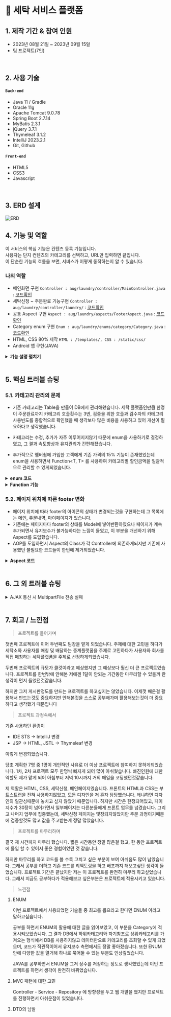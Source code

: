 # :pushpin: 세탁 서비스 플랫폼

## 1. 제작 기간 & 참여 인원

-   2023년 08월 21일 ~ 2023년 09월 15일
-   팀 프로젝트(7인)

</br>

## 2. 사용 기술

#### `Back-end`

-   Java 11 / Gradle
-   Oracle 11g
-   Apache Tomcat 9.0.78
-   Spring Boot 2.7.14
-   MyBatis 2.3.1
-   jQuery 3.7.1
-   Thymeleaf 3.1.2
-   IntelliJ 2023.2.1
-   Git, Github

#### `Front-end`

-   HTML5
-   CSS3
-   Javascript

</br>

## 3. ERD 설계

![ERD](https://github.com/KIMSEUNGWO/TeamProject_Second/assets/128001994/3dac4ee1-a7b8-4032-af05-29147616aade)


## 4. 기능 및 역할

이 서비스의 핵심 기능은 컨텐츠 등록 기능입니다.  
사용자는 단지 컨텐츠의 카테고리를 선택하고, URL만 입력하면 끝입니다.  
이 단순한 기능의 흐름을 보면, 서비스가 어떻게 동작하는지 알 수 있습니다.

### 나의 역할
-   메인화면 구현 `Controller : aug/laundry/controller/MainController.java` : [코드확인](https://github.com/KIMSEUNGWO/TeamProject_Second/blob/main/src/main/java/aug/laundry/controller/MainController.java)
-   세탁신청 ~ 주문완료 기능구현 `Controller : aug/laundry/controller/laundry/` : [코드확인](https://github.com/KIMSEUNGWO/TeamProject_Second/blob/main/src/main/java/aug/laundry/controller/laundry/)
-   공통 Aspect 구현 `Aspect : aug/laundry/aspects/FooterAspect.java` : [코드확인](https://github.com/KIMSEUNGWO/TeamProject_Second/blob/main/src/main/java/aug/laundry/aspects/FooterAspect.java)
-   Category enum 구현 `Enum : aug/laundry/enums/category/Category.java`  : [코드확인](https://github.com/KIMSEUNGWO/TeamProject_Second/blob/main/src/main/java/aug/laundry/enums/category/Category.java)
-   HTML, CSS 80% 제작 `HTML : /templates/, CSS : /static/css/` 
-   Android 앱 구현(JAVA)

<details>
<summary><b>기능 설명 펼치기</b></summary>
<div markdown="1">

### 4.1. 전체 흐름

![세탁소URL](https://github.com/KIMSEUNGWO/TeamProject_Second/assets/128001994/fcd46ce9-dffa-4e74-b9fe-949bb484c725)

### 4.2. 사용자 요청

-   **사용자 신청**
![주문](https://github.com/KIMSEUNGWO/TeamProject_Second/assets/128001994/cda2f4a2-dbf5-4b79-b5bd-c7920d4644a5)
![주문2](https://github.com/KIMSEUNGWO/TeamProject_Second/assets/128001994/12073fc1-a4a1-454f-a012-2337fa782dc0)

-   **주문내역 확인, 배달원 수거**
![픽업](https://github.com/KIMSEUNGWO/TeamProject_Second/assets/128001994/dfff4380-0369-4d3d-b8bb-ae628b177f23)

-   **관리자 세탁물 검수 과정**
![검수](https://github.com/KIMSEUNGWO/TeamProject_Second/assets/128001994/ed852666-b51a-4d13-b774-25d3545ad6b6)

-   **세탁 후 사용자에게 배송**
![배송](https://github.com/KIMSEUNGWO/TeamProject_Second/assets/128001994/d885129e-9f68-4689-bcb0-ef40add82cf8)


### 4.3. 그 외 기능
-   **마이페이지 쿠폰, 포인트, 친구초대 기능 구현**
![마이페이지1](https://github.com/KIMSEUNGWO/TeamProject_Second/assets/128001994/849da23a-cc37-47e7-8c83-aaeca20fabf1)

-   **주소,비밀번호 찾기, 새 비밀번호 발급, 탈퇴기능 구현**
![마이페이지2](https://github.com/KIMSEUNGWO/TeamProject_Second/assets/128001994/14445af9-e469-487f-8aef-1ef54fc2f6ff">)

-   **구독 기능 구현**
![구독](https://github.com/KIMSEUNGWO/TeamProject_Second/assets/128001994/59fff444-3f69-4f75-a7f7-86484c340d7b)

</details>
</br>

## 5. 핵심 트러블 슈팅

### 5.1. 카테고리 관리의 문제

-   기존 카테고리는 Table을 만들어 DB에서 관리해왔습니다. 세탁 플랫폼인만큼 한명이 주문완료까지 카테고리 호출횟수는 3번, 검증을 위한 호출과 검수자의 카테고리 사용빈도를 종합적으로 확인했을 때 생각보다 많은 비용을 사용하고 있어 개선이 필요하다고 생각했습니다.

-   카테고리는 수정, 추가가 자주 이루어지지않기 때문에 enum을 사용하기로 결정하였고, 그 결과 속도향상과 유지관리가 간편해졌습니다.
-   추가적으로 멤버쉽에 가입한 고객에게 기존 가격의 15% 기능이 존재했었는데 enum을 사용하면서 Function<T, T> 를 사용하여 카테고리별 할인금액을 일괄적으로 관리할 수 있게되었습니다.

<details>
<summary><b>enum 코드</b></summary>
<div markdown="1">

`aug/laundry/enums/category/Category.java`

```java
public enum Category {

        COMMON("일반", null, null),
            BASIC("생활빨래", 4000L, COMMON),
            ADDITIONAL("생활빨래 20L 초과시 10L 당", 3800L, COMMON),

        CLOTHES("의류", null, null),
            Y_SHIRT("와이셔츠", 2100L, CLOTHES),
            SCHOOL_UNIFORM_SHIRT("교복셔츠", 2100L, CLOTHES),
            SCHOOL_UNIFORM_JACKET("교복자켓", 5000L, CLOTHES),
            REGULAR_SHIRT("일반셔츠", 2100L, CLOTHES),
            BLOUSE("블라우스", 4200L, CLOTHES),
            T_SHIRT("티셔츠", 4200L, CLOTHES),
            SWEAT_SHIRT("맨투맨", 4200L, CLOTHES),
            HOODIE("후드티", 4800L, CLOTHES),
            KNITWEAR("니트", 5500L, CLOTHES),
            SWEATER("스웨터", 5500L, CLOTHES),
            CARDIGAN("가디건", 5500L, CLOTHES),
            PANTS("바지", 4800L, CLOTHES),
            SKIRT("스커트", 4800L, CLOTHES),
            ONEPIECE("원피스", 6800L, CLOTHES),
            JUMPSUIT("점프수트", 6800L, CLOTHES),
            ARTIFICIAL_SKIN("인조가죽하의", 11000L, CLOTHES),
            VEST("조끼", 3000L, CLOTHES),
            PADDED_VEST("패딩조끼", 8000L, CLOTHES),
            SKI_BOARD_PANTS("스키,보드 바지", 24800L, CLOTHES),
            SKI_BOARD_JUMP_SUIT("스키, 보드 점스수트", 46800L, CLOTHES),
            SKI_BOARD_JACKET("스키, 보드 자켓", 37000L, CLOTHES),
            PADDED_PANTS("패딩바지", 11000L, CLOTHES),
            SUIT_JACKET("정장자켓", 5000L, CLOTHES),
            JACKET("자켓", 8000L, CLOTHES),
            JUMPER("점퍼", 8000L, CLOTHES),
            COAT("코트", 14000L, CLOTHES),
            TRENCH_COAT("트렌치 코드", 14000L, CLOTHES),
            LIGHTWEIGHT_PADDING("경량패딩", 9000L, CLOTHES),
            PADDING("일반패딩", 16800L, CLOTHES),
            DOWN_PADDING("다운패딩", 16800L, CLOTHES),
            ARTIFICIAL_LEATHER_JACKET("인조가죽자켓", 15000L, CLOTHES),
            TIE("넥타이", 2500L, CLOTHES),
            MUFFLER("목도리", 4000L, CLOTHES),
            SCARF("스카프", 4000L, CLOTHES),
            GLOVES("장갑", 4000L, CLOTHES),
            KNIT_CAP("니트모자", 4000L, CLOTHES),
            CAP_HAT("캡모자", 6000L, CLOTHES),

        BEDDING("침구류", null, null),
            REGULAR_BLANKET("일반이불", 12000L, BEDDING),
            MICROFIBER_BLANKET("극세사이불", 16000L, BEDDING),
            DOWNFER_BLANKET("다운퍼이불 (오리, 거위털)", 22000L, BEDDING),
            WOOL_BLANKET("양모이불", 23000L, BEDDING),
            SILK_QUIT_OF_SILK("실크이불", 25000L, BEDDING),
            BLANKET_PAD("이불패드", 10000L, BEDDING),
            BLANKET_COVER("이불커버", 10000L, BEDDING),
            SINGLE_BLANKET("홑이불", 10000L, BEDDING),
            REGULAR_TOPPER("일반토퍼", 18000L, BEDDING),
            GOOSE_TOPPER("구스토퍼", 25000L, BEDDING),
            PILLOW_COVER("베개커버", 3500L, BEDDING),
            PILLOW_COTTON("베개(솜)", 10000L, BEDDING),
            PILLOW_DOWNFER("베개(다운퍼)", 12000L, BEDDING),
        SHOES("신발", null, null),
            SNEAKERS("운동화", 6000L, SHOES),
            SHOESS("구두", 7000L, SHOES),
            LOAFERS("로퍼", 7000L, SHOES),
            SPORTS_SHOES("스포츠화", 9000L, SHOES),
            WALKER("워커", 11000L, SHOES),
            BOOTS("부츠", 15000L, SHOES),
            UGG_BOOTS("어그부츠", 20000L, SHOES);


    private final String title;
    private final Long price;
    private final Category parentCategory;
    private final Map<String, Long> childCategories = new ConcurrentHashMap<>();

    Category(String title, Long price, Category parentCategory) {
        this.title = title;
        this.price = price;
        this.parentCategory = parentCategory;
        // parentCategory가 null이 아니라면
        if (Objects.nonNull(parentCategory)) {
            parentCategory.childCategories.put(this.title, Objects.isNull(this.price) ? 0L : this.price);
        }

    }

    // 상위 카테고리 이름 가져오기
    public Category getParentCategory() {
        return parentCategory;
    }

    // 하위 카테고리 리스트 가져오기
    public Map<String, Long> getChildCategories() {
        return Collections.unmodifiableMap(childCategories);
    }

    // 전체 하위카테고리 가져오기
    public static Map<String, Long> getAll() {
        return Arrays.stream(Category.values()).filter(x -> Objects.nonNull(x.parentCategory)).collect(Collectors.toMap(y -> y.title, y -> y.price));
    }

    // 상위 카테고리 전체 가져오기
    public static Set<Category> getParentCategoryAll() {
        return Arrays.stream(Category.values()).filter(x -> Objects.isNull(x.getPrice()) && x != Category.COMMON).collect(Collectors.toSet());
    }

    // 카테고리 Title로 카테고리 가져오기
    public static Optional<Category> findByTitle(String title) {
        return Arrays.stream(Category.values()).filter(x -> x.getTitle().equals(title)).findAny();
    }

}


```

</div>
</details>

<details>
<summary><b>Function 기능</b></summary>
<div markdown="1">

`aug/laundry/enums/category/CategoryPriceCalculator.java`

```java
public enum CategoryPriceCalculator {
    COMMON(value -> value),
    PASS(value -> Math.round((Long)value * 0.85));

    private Function<Long, Long> expression;

    CategoryPriceCalculator(Function expression) {
        this.expression = expression;
    }

    protected Long calculate(Long value) {
        return this.expression.apply(value);
    }

    public Float percent() {
        return this.expression.apply(100L) / 100.0f;
    }
}

```

</div>
</details>

### 5.2. 페이지 위치에 따른 footer 변화

-   페이지 위치에 따라 footer의 아이콘의 상태가 변경되는것을 구현하는데 그 목록에는 메인, 주문내역, 마이페이지가 있습니다.
-   기존에는 페이지마다 footer의 상태를 Model에 넣어반환하였으나 페이지가 계속 추가되면서 유지보수가 불가능하다는 느낌이 들었고, 이 부분을 개선하기 위해 Aspect를 도입했습니다.
-   AOP를 도입하면서 Aspect의 Class가 각 Controller에 의존하게되지만 기존에 사용했던 불필요한 코드들이 한번에 제거되었습니다.

<details>
<summary><b>Aspect 코드</b></summary>
<div markdown="1">

`aug/laundry/aspects/FooterAspect.java 의 일부`

```java
@Before("execution(* aug.laundry.controller.MainController.*(..))")
public void mainpageAspect(JoinPoint joinPoint) {
    log.info("MainPageController Aspect Before 실행 : {}", joinPoint.getSignature().getName());

    Object[] args = joinPoint.getArgs();
    for (Object arg : args) {
        if (arg instanceof Model) {
            ((Model) arg).addAttribute("footer", "main");
            return;
        }

    }
}
```
<img width="426" src="https://github.com/KIMSEUNGWO/TeamProject_Second/assets/128001994/d945ee7a-a7ac-4999-a222-bf95cb838a48">
</div>
</details>


</br>

## 6. 그 외 트러블 슈팅

<details>
<summary>AJAX 통신 시 MultipartFile 전송 실패</summary>
<div markdown="1">

-   다수의 항목에 대한 다수의 Multipart 파일과 메세지 전송 시도 - 실패
-   MultipartFile JSON 변환후 시도 - 실패
-   RepairFormData ( List<MultipartFile>, String, String ) 객체 생성, Map<String, RepairFormData>를 FormData에 넣어서 전송 - 실패
-   RepairFormData ( String, String ) 분리, Map<String, RepairFormData>와 List<MultipartFile> 를 Controller에 항목개수만큼 전송 - 성공

```java
@PostMapping(value = "/repair/order")
public @ResponseBody Map<String, Boolean> repairOrder(@SessionAttribute(name = SessionConstant.LOGIN_MEMBER, required = false) Long memberId,
                                                  @SessionAttribute(name = SessionConstant.ORDERS_CONFIRM, required = false) Long ordersDetailId,
                                                  @RequestPart("repairData") Map<String, RepairFormData> repairData,
                                                  @RequestParam(name = "files", required = false) List<MultipartFile> files) {
Map<String, Boolean> resultMap = new ConcurrentHashMap<>();
System.out.println("files = " + files);

// memberId, ordersDetailId == null 일경우 false 반환
boolean status = repairService.valid(memberId, ordersDetailId);
if (!status){
    resultMap.put("status", false);
    return resultMap;
}
Repair saveRepair = repairService.insertRepair(ordersDetailId, repairData, files);

if (saveRepair != null) {
    int saveFile = fileUploadService.saveFile(files, saveRepair.getRepairId(), FileUploadType.REPAIR);
    log.info("saveFile = {}", saveFile);
}
log.info("repairData = {}", repairData);
log.info("files = {}", files);

return resultMap;
}

```

</div>
</details>

</br>

## 7. 회고 / 느낀점

> 프로젝트를 들어가며

 첫번째 프로젝트에 이어 두번째도 팀장을 맡게 되었습니다. 주제에 대한 고민을 하다가 세탁소와 사용자를 매칭 및 배달하는 중계플랫폼을 주제로 고민하다가 사용자와 회사를 직접 매칭하는 세탁플랫폼을 주제로 선정하게되었습니다.

 두번째 프로젝트의 규모가 클것이라고 예상했지만 그 예상보다 훨신 더 큰 프로젝트였습니다. 프로젝트를 한번밖에 안해본 저에겐 1달이 안되는 기간동안 마무리할 수 있을까 란 생각이 먼저 들었던것같습니다.
 
 하지만 그저 게시판정도를 만드는 프로젝트를 하고싶지는 않았습니다. 이제껏 배운걸 활용해서 만드는것도 중요하지만 안해본것을 스스로 공부해가며 활용해보는것이 더 중요하다고 생각했기 때문입니다


> 프로젝트 과정속에서

기존 사용하던 환경이
- IDE STS -> IntelliJ 변경
- JSP -> HTML, JSTL -> Thymeleaf 변경

이렇게 변경되었습니다.

당초 계획한 7명 중 1명이 개인적인 사유로 더 이상 프로젝트에 참여하지 못하게되었습니다. 1차, 2차 프로젝트 모두 한명씩 빠지게 되어 많이 아쉬웠습니다. 빠진인원에 대한 역할도 제가 맡게 되어 아침부터 저녁 10시까지 거의 매일을 코딩했던것같습니다.

제 역활은 HTML, CSS, 세탁신청, 메인페이지였습니다. 프론트의 HTML과 CSS는 부트스트랩을 전혀 사용하지않았고, 모든 디자인을 저 혼자 담당했습니다. 왜냐하면 디자인의 일관성때문에 놓치고 싶지 않았기 때문입니다. 하지만 시간은 한정되어있고, 페이지수가 30장이 넘어가면서 일부페이지는 다른분들에게 프론트 업무를 넘겼습니다. 그리고 나머지 업무에 집중했는데, 세탁신청 페이지는 몇장되지않았지만 주문 과정이기때문에 검증할것도 많고 값을 주고받는게 정말 많았습니다.


> 프로젝트를 마무리하며

결국 제 시간까지 마무리 했습니다. 짧은 시간동안 정말 많은걸 했고, 한 동안 프로젝트에 몰입 할 수 있어서 좋은 경험이었던 것 같습니다.

하지만 마무리를 하고 코드를 볼 수록 고치고 싶은 부분이 보여 아쉬움도 많이 남았습니다. 그래서 공부를 더하고 기존 코드를 리팩토링을 하고 배포까지 해보고싶단 생각이 들었습니다. 프로젝트 기간은 끝났지만 저는 이 프로젝트를 완전히 마무리 하고싶었습니다. 그래서 지금도 공부하다가 적용해보고 싶은부분은 프로젝트에 적용시키고 있습니다.

> 느낀점

1. ENUM
   
   이번 프로젝트에서 사용되었던 기술들 중 최고를 뽑으라고 한다면 ENUM 이라고 말하고싶습니다.

   공부를 하면서 ENUM의 활용에 대한 글을 읽어보았고, 이 부분을 Category에 적용시켜보았습니다. 그 결과 DB에서 하위카테고리와 자기참조로 상위카테고리를 가져오는 형식에서 DB를 사용하지않고 데이터만으로 카테고리를 조회할 수 있게 되었으며, 코드가 직관적이어서 유지보수 측면에서도 정말 좋아졌습니다. 또한 ENUM 안에 다양한 값을 열거해 하나로 묶어둘 수 있는 부분도 인상깊었습니다.
   
   JAVA를 공부하면서 ENUM을 그저 상수를 저장하는 정도로 생각했었는데 이번 프로젝트를 하면서 생각이 완전히 바뀌었습니다.

2. MVC 패턴에 대한 고민

   Controller - Service - Repository 에 방향성을 두고 웹 개발을 했지만 프로젝트를 진행하면서 아쉬운점이 있었습니다.

   
   
   
4. DTO의 남발


